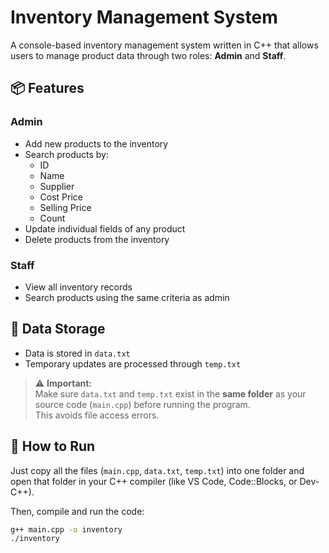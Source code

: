 # Inventory Management System

A console-based inventory management system written in C++ that allows users to manage product data through two roles: **Admin** and **Staff**.

## 📦 Features

### Admin
- Add new products to the inventory
- Search products by:
  - ID
  - Name
  - Supplier
  - Cost Price
  - Selling Price
  - Count
- Update individual fields of any product
- Delete products from the inventory

### Staff
- View all inventory records
- Search products using the same criteria as admin

## 💾 Data Storage

- Data is stored in `data.txt`
- Temporary updates are processed through `temp.txt`

> ⚠️ **Important:**  
> Make sure `data.txt` and `temp.txt` exist in the **same folder** as your source code (`main.cpp`) before running the program.  
> This avoids file access errors.

## 🔧 How to Run

Just copy all the files (`main.cpp`, `data.txt`, `temp.txt`) into one folder and open that folder in your C++ compiler (like VS Code, Code::Blocks, or Dev-C++).

Then, compile and run the code:

```bash
g++ main.cpp -o inventory
./inventory
